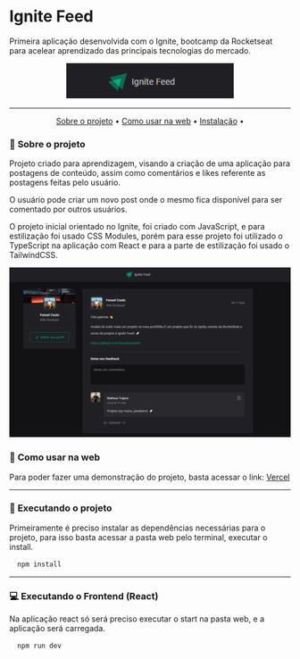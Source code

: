 # Ignite Feed

Primeira aplicação desenvolvida com o Ignite, bootcamp da Rocketseat para acelear aprendizado das principais tecnologias do mercado.

<p align="center">
   <img src="https://github.com/fanuelcouto99/Ignite-Feed/blob/main/img/logo.png" width="300">
</p>

<hr>

<p align="center">
 <a href="#scroll-sobre-o-projeto">Sobre o projeto</a> •
 <a href="#pencil-como-usar-na-web">Como usar na web</a> •
 <a href="#rocket-executando-o-projeto">Instalação</a> •
</p>

### :scroll: **Sobre o projeto**

<p>Projeto criado para aprendizagem, visando a criação de uma aplicação para postagens de conteúdo, assim como comentários e likes referente as postagens feitas pelo usuário.</p>
<p>O usuário pode criar um novo post onde o mesmo fica disponível para ser comentado por outros usuários.</p>
<p>O projeto inicial orientado no Ignite, foi criado com JavaScript, e para estilização foi usado CSS Modules, porém para esse projeto foi utilizado o TypeScript na aplicação com React e para a parte de estilização foi usado o TailwindCSS.</p> 

<p align="center">
   <img src="https://github.com/fanuelcouto99/Ignite-Feed/blob/main/img/main.png">
</p>


### :pencil: **Como usar na web**

Para poder fazer uma demonstração do projeto, basta acessar o link: [Vercel](https://ignite-feed-rhxl5c3pl-fanuelcouto99.vercel.app/)

<hr>

### :rocket: **Executando o projeto**

<p>Primeiramente é preciso instalar as dependências necessárias para o projeto, para isso basta acessar a pasta web pelo terminal, executar o install.</p>

```bash
  npm install
```

<hr>

### :computer: Executando o Frontend (React)

<p>Na aplicação react só será preciso executar o start na pasta web, e a aplicação será carregada.</p>

```bash
  npm run dev
```